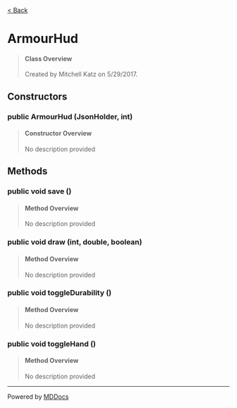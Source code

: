 [< Back](..)
# ArmourHud #
>#### Class Overview ####
>Created by Mitchell Katz on 5/29/2017.
## Constructors ##
### public ArmourHud (JsonHolder, int) ###
>#### Constructor Overview ####
>No description provided
>
## Methods ##
### public void save () ###
>#### Method Overview ####
>No description provided
>
### public void draw (int, double, boolean) ###
>#### Method Overview ####
>No description provided
>
### public void toggleDurability () ###
>#### Method Overview ####
>No description provided
>
### public void toggleHand () ###
>#### Method Overview ####
>No description provided
>

---
Powered by [MDDocs](https://github.com/VRCube/MDDocs)